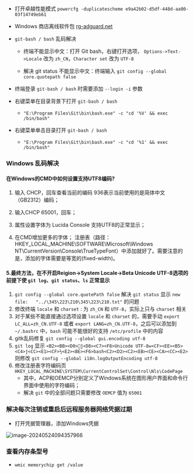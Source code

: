 -   打开卓越性能模式 `powercfg -duplicatescheme e9a42b02-d5df-448d-aa00-03f14749eb61`

-   Windows 商店离线软件包 [rg-adguard.net](https://store.rg-adguard.net/)

-   `git-bash / bash` 乱码解决

    -   终端不能显示中文：打开 Git bash，右键打开选项， `Options->Text->Locale` 改为 `zh_CN`，`Character set` 改为 `UTF-8`

    -   解决 git status 不能显示中文：终端输入 `git config --global core.quotepath false`

-   终端登录 `git-bash / bash` 时需要添加 `--login -i` 参数

-   右键菜单在目录背景下打开 `git-bash / bash`
    -   `"E:\Program Files\Git\bin\bash.exe" -c "cd '%V' && exec /bin/bash"`
-   右键菜单单击目录打开 `git-bash / bash`
    -   `"E:\Program Files\Git\bin\bash.exe" -c "cd '%1' && exec /bin/bash"`

### Windows 乱码解决

#### 在Windows的CMD中如何设置支持UTF8编码?

1.  输入 CHCP，回车查看当前的编码 936表示当前使用的是简体中文（GB2312）编码；

2.  输入CHCP 65001，回车；

3.  属性设置字体为 Lucida Console 支持UTF8的正常显示；

4.  在CMD增加更多的字体；
    注册表（路径：HKEY_LOCAL_MACHINE\SOFTWARE\Microsoft\Windows NT\CurrentVersion\Console\TrueTypeFont）中添加就好了。需要注意的是，添加的字体需要是等宽的(fixed-width)。


#### 5.最终方法，在不开启Reigion->System Locale->Beta Unicode UTF-8选项的前提下使 `git log`、`git status`、`ls` 正常显示

1. `git config --global core.quotePath false` 解决 `git status` 显示 `new file:   "../\345\223\210\345\223\210.txt"` 的问题
2. 修改终端 `locale` 和 `charset` : 为 `zh_CN` 和 `UTF-8`，实际上只与 `charset` 相关
3. 对于某些不能直接通过选项设置 `locale` 和 `charset` 的，需要手动 `export LC_ALL=zh_CN.UTF-8` 或者 `export LANG=zh_CN.UTF-8`，之后可以添加到 `~/.bashrc` 中，`bash` 可能不能很好的支持 `/etc/profile` 中的内容
4. gitk乱码修复 `git config --global gui.encoding utf-8`
5.   `git log` 显示 `<B2><BB><D0>޸ĵ<D8><C7><F8>Unicode UTF-8ѡ<CF><EE><B5><C4>ǰ<CC><E1><CF>½<E2><BE><F6>bash<C2><D2><C2><EB><CE><CA><CC><E2>` 则修改 `git config --global i18n.logOutputEncoding utf-8`
6. 修改注册表字符编码页 `HKEY_LOCAL_MACHINE\SYSTEM\CurrentControlSet\Control\Nls\CodePage`
   - 其中，ACP和OEMCP分别定义了Windows系统在图形用户界面和命令行界面中使用的字符编码；
   - 解决 `git` 中的全部问题只需要修改 `OEMCP` 值为 `65001`

### 解决每次注销或重启后远程服务器网络凭据过期

- 打开凭据管理器，添加Windows凭据

![image-20240524094357966](http://image.huawei.com/tiny-lts/v1/images/46899f8554c4f08eaf699cde6bfa6d60_493x166.png)

### 查看内存条型号

- `wmic memorychip get /value`

